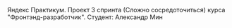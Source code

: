 Яндекс Практикум. Проект 3 спринта (Сложно сосредоточиться) курса "Фронтэнд-разработчик". Студент: Александр Мин
